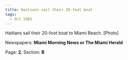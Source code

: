 ```yaml
---  
title: Haitians sail their 20-foot boat  
tags:  
  - Oct 1985  
---  
```

  
Haitians sail their 20-foot boat to Miami Beach. [Photo]  
  
Newspapers: **Miami Morning News or The Miami Herald**  
  
Page: **2**, Section: **B** 
